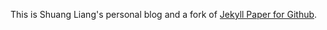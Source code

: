 This is Shuang Liang's personal blog and a fork of [Jekyll Paper for Github](jekyll-paper-github).

[jekyll-paper-github]: https://github.com/ghosind/Jekyll-Paper-Github
